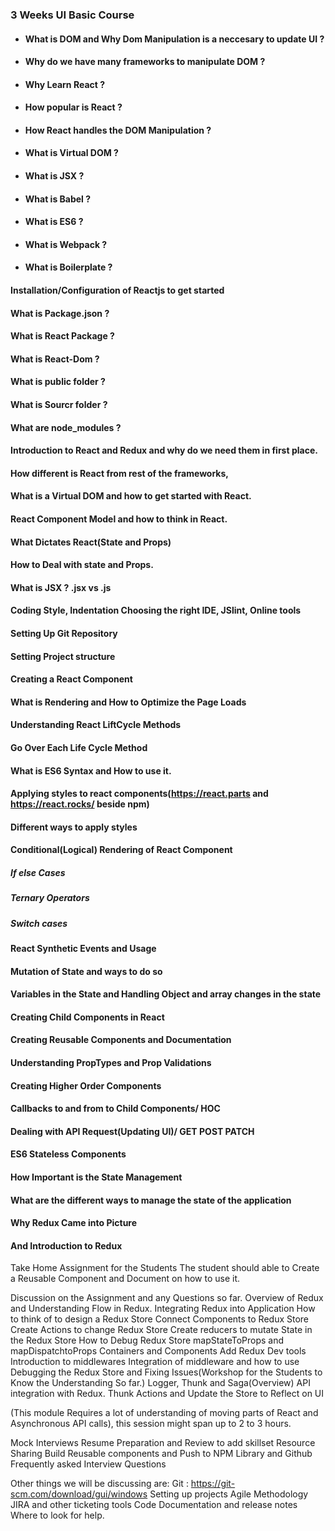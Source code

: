 
### 3 Weeks UI Basic Course

- #### What is DOM and Why Dom Manipulation is a neccesary to update UI ?
- #### Why do we have many frameworks to manipulate DOM ?
- #### Why Learn React ?
- #### How popular is React ?
- #### How React handles the DOM Manipulation ?
- #### What is Virtual DOM ?
- #### What is JSX ?
- #### What is Babel ?
- #### What is ES6 ?
- #### What is Webpack ?
- #### What is Boilerplate ?


#### Installation/Configuration of Reactjs to get started
#### What is Package.json ?
#### What is React Package ?
#### What is React-Dom ?
#### What is public folder ?
#### What is Sourcr folder ?
#### What are node_modules ?
####
####
####
####



#### Introduction to React and Redux and why do we need them in first place.
#### How different is React from rest of the frameworks, 
#### What is a Virtual DOM and how to get started with React.
#### React Component Model and how to think in React.
#### What Dictates React(State and Props)
#### How to Deal with state and Props.
#### What is JSX ? .jsx vs .js
#### Coding Style, Indentation Choosing the right IDE, JSlint, Online tools
#### Setting Up Git Repository
#### Setting Project structure 
#### Creating a React Component
#### What is Rendering and How to Optimize the Page Loads
#### Understanding React LiftCycle Methods
#### Go Over Each Life Cycle Method
#### What is ES6 Syntax and How to use it.
#### Applying styles to react components(https://react.parts and https://react.rocks/ beside npm)
#### Different ways to apply styles
#### Conditional(Logical) Rendering of React Component
  ##### If else Cases
  ##### Ternary Operators
  ##### Switch cases 
#### React Synthetic Events and Usage
#### Mutation of State and ways to do so
#### Variables in the State and Handling Object and array changes in the state
#### Creating Child Components in React
#### Creating Reusable Components and Documentation
#### Understanding PropTypes and Prop Validations
#### Creating Higher Order Components
#### Callbacks to and from to Child Components/ HOC
#### Dealing with API Request(Updating UI)/ GET POST PATCH
#### ES6 Stateless Components
#### How Important is the State Management
#### What are the different ways to manage the state of the application
#### Why Redux Came into Picture

#### And Introduction to Redux






Take Home Assignment for the Students 
The student should able to Create a Reusable Component and Document on how to use it.


Discussion on the Assignment and any Questions so far.
Overview of Redux and Understanding Flow in Redux.
Integrating Redux into Application
How to think of to design a Redux Store
Connect Components to Redux Store
Create Actions to change Redux Store
Create reducers to mutate State in the Redux Store
How to Debug Redux Store
mapStateToProps and mapDispatchtoProps
Containers and Components
Add Redux Dev tools
Introduction to middlewares
Integration of middleware and how to use
Debugging the Redux Store and Fixing Issues(Workshop for the Students to Know the Understanding So far.)
Logger, Thunk and Saga(Overview) 
API integration with Redux.
Thunk Actions and Update the Store to Reflect on UI


(This module Requires a lot of understanding of moving parts of React and Asynchronous API calls), this session might span up to 2 to 3 hours.

Mock Interviews
Resume Preparation and Review to add skillset
Resource Sharing 
Build Reusable components and Push to NPM Library and Github
Frequently asked Interview Questions 



Other things we will be discussing are:
Git : https://git-scm.com/download/gui/windows
Setting up projects
Agile Methodology
JIRA and other ticketing tools
Code Documentation and release notes
Where to look for help.
